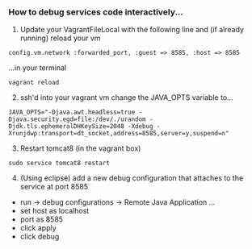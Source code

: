### How to debug services code interactively...

1. Update your VagrantFileLocal with the following line and (if already running) reload your vm

```
config.vm.network :forwarded_port, :guest => 8585, :host => 8585
```

...in your terminal

```
vagrant reload
```


2. ssh'd into your vagrant vm change the JAVA_OPTS variable to...

```
JAVA_OPTS="-Djava.awt.headless=true -Djava.security.egd=file:/dev/./urandom -Djdk.tls.ephemeralDHKeySize=2048 -Xdebug -Xrunjdwp:transport=dt_socket,address=8585,server=y,suspend=n"
```

3. Restart tomcat8 (in the vagrant box)

```
sudo service tomcat8 restart
```

4. (Using eclipse) add a new debug configuration that attaches to the service at port 8585

 - run -> debug configurations -> Remote Java Application ...
 - set host as localhost
 - port as 8585
 - click apply
 - click debug
